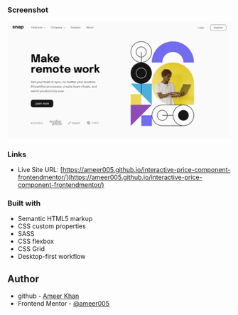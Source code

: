### Screenshot

![](images/screenshot.png)

### Links

- Live Site URL: [https://ameer005.github.io/interactive-price-component-frontendmentor/](https://ameer005.github.io/interactive-price-component-frontendmentor/)

### Built with

- Semantic HTML5 markup
- CSS custom properties
- SASS
- CSS flexbox
- CSS Grid
- Desktop-first workflow

## Author

- github - [Ameer Khan](https://github.com/ameer005)
- Frontend Mentor - [@ameer005](https://www.frontendmentor.io/profile/ameer005)
